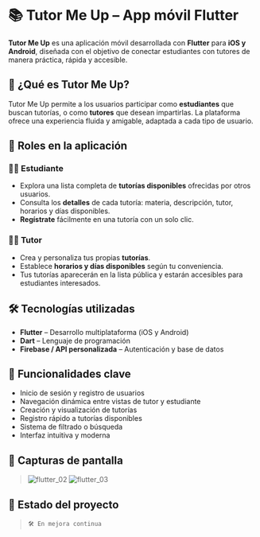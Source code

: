 # 📚 Tutor Me Up – App móvil Flutter

**Tutor Me Up** es una aplicación móvil desarrollada con **Flutter** para **iOS y Android**, diseñada con el objetivo de conectar estudiantes con tutores de manera práctica, rápida y accesible.

## 🎯 ¿Qué es Tutor Me Up?

Tutor Me Up permite a los usuarios participar como **estudiantes** que buscan tutorías, o como **tutores** que desean impartirlas. La plataforma ofrece una experiencia fluida y amigable, adaptada a cada tipo de usuario.

## 👤 Roles en la aplicación

### 👨‍🎓 Estudiante
- Explora una lista completa de **tutorías disponibles** ofrecidas por otros usuarios.
- Consulta los **detalles** de cada tutoría: materia, descripción, tutor, horarios y días disponibles.
- **Regístrate** fácilmente en una tutoría con un solo clic.

### 👩‍🏫 Tutor
- Crea y personaliza tus propias **tutorías**.
- Establece **horarios y días disponibles** según tu conveniencia.
- Tus tutorías aparecerán en la lista pública y estarán accesibles para estudiantes interesados.

## 🛠️ Tecnologías utilizadas

- **Flutter** – Desarrollo multiplataforma (iOS y Android)
- **Dart** – Lenguaje de programación
- **Firebase / API personalizada** – Autenticación y base de datos

## 📱 Funcionalidades clave

- Inicio de sesión y registro de usuarios
- Navegación dinámica entre vistas de tutor y estudiante
- Creación y visualización de tutorías
- Registro rápido a tutorías disponibles
- Sistema de filtrado o búsqueda
- Interfaz intuitiva y moderna

## 📸 Capturas de pantalla

> ![flutter_02](https://github.com/user-attachments/assets/f12128da-c7a6-4fdc-9493-183bea37ff05)
![flutter_03](https://github.com/user-attachments/assets/4f9f4c5d-8bdf-4596-acd5-ffe1f528a1a3)



## 🚧 Estado del proyecto

> `🛠️ En mejora continua`
